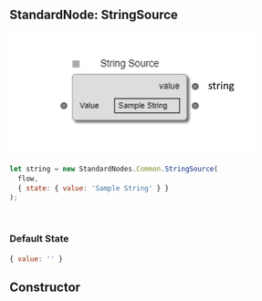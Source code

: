 ## StandardNode: StringSource

<img class="zoomable" alt="StringSource standard node" src="/images/standard-nodes/common/string-source.png" />

<Hierarchy :extend="{name: 'Node', link: '../../api/classes/node.html'}" />
<br/>

```js
let string = new StandardNodes.Common.StringSource(
  flow,
  { state: { value: 'Sample String' } }
);
```

<br/>

### Default State

```js
{ value: '' }
```

## Constructor

<Method type="method">
  <template v-slot:signature>
    new StringSource(<strong>flow: </strong><em><Ref to="../../api/classes/flow">Flow</Ref></em>,
    <strong>options?: </strong><em><Ref to="../../api/interfaces/node-creator-options">NodeCreatorOptions</Ref></em>):
    <em><Ref to="#standardnode-stringsource">StringSource</Ref></em>
  </template>
  <template v-slot:params>
    <Param name="flow">
      <em><Ref to="../../api/classes/flow">Flow</Ref></em>
    </Param>
    <Param name="options?">
      <em><Ref to="../../api/interfaces/node-creator-options">NodeCreatorOptions</Ref></em>
      <template v-slot:default-value>
        <em>{}</em>
      </template>
    </Param>
  </template>
</Method>
